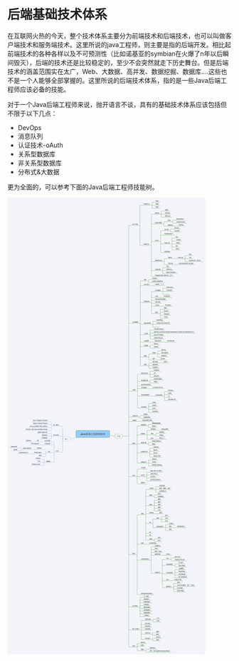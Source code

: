 # 后端基础技术体系

在互联网火热的今天，整个技术体系主要分为前端技术和后端技术，也可以叫做客户端技术和服务端技术。这里所说的java工程师，则主要是指的后端开发。相比起前端技术的各种各样以及不可预测性（比如诺基亚的symbian在火爆了n年以后瞬间毁灭），后端的技术还是比较稳定的，至少不会突然就走下历史舞台。但是后端技术的涵盖范围实在太广，Web、大数据、高并发、数据挖掘、数据库....这些也不是一个人能够全部掌握的。这里所说的后端技术体系，指的是一些Java后端工程师应该必备的技能。

对于一个Java后端工程师来说，抛开语言不谈，具有的基础技术体系应该包括但不限于以下几点：

* DevOps
* 消息队列
* 认证技术-oAuth
* 关系型数据库
* 非关系型数据库
* 分布式&大数据

更为全面的，可以参考下面的Java后端工程师技能树。

![java-skill-tree](../images/java-skill-tree.png)

